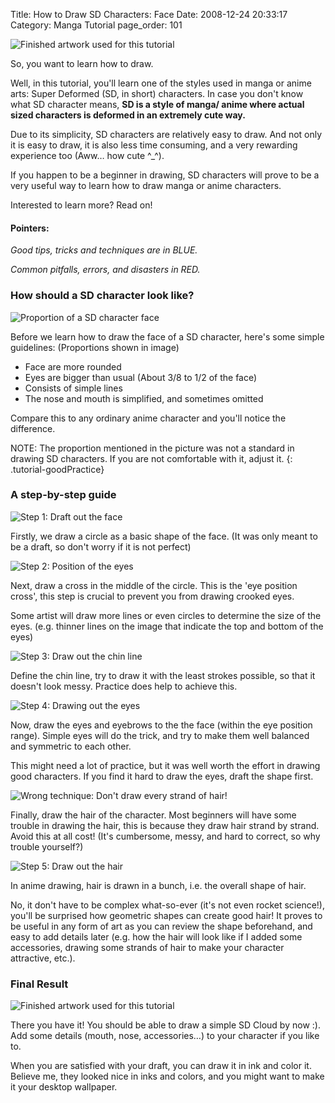 Title: How to Draw SD Characters: Face
Date: 2008-12-24 20:33:17
Category: Manga Tutorial
page_order: 101

![Finished artwork used for this tutorial]({filename}/images/2008/12/finished.jpg)

So, you want to learn how to draw.

Well, in this tutorial, you'll learn one of the styles used in manga or anime
arts: Super Deformed (SD, in short) characters. In case you don't know what SD
character means, **SD is a style of manga/ anime where actual sized characters
is deformed in an extremely cute way.**

Due to its simplicity, SD characters are relatively easy to draw. And not only
it is easy to draw, it is also less time consuming, and a very rewarding
experience too (Aww… how cute ^\_^).

If you happen to be a beginner in drawing, SD characters will prove to be a
very useful way to learn how to draw manga or anime characters.

Interested to learn more? Read on!


#### Pointers:

<em class="tutorial-goodPractice">Good tips, tricks and techniques are in BLUE.</em>

<em class="tutorial-badPractice">Common pitfalls, errors, and disasters in RED.</em>

### How should a SD character look like?

![Proportion of a SD character face]({filename}/images/2008/12/proportion.png)

Before we learn how to draw the face of a SD character, here's some simple
guidelines: (Proportions shown in image)


- Face are more rounded
- Eyes are bigger than usual (About 3/8 to 1/2 of the face)
- Consists of simple lines
- The nose and mouth is simplified, and sometimes omitted

Compare this to any ordinary anime character and you'll notice
the difference.

NOTE: The proportion mentioned in the picture was not a standard in drawing SD
characters. If you are not comfortable with it, adjust it.
{: .tutorial-goodPractice}

### A step-by-step guide

![Step 1: Draft out the face]({filename}/images/2008/12/step1.png)

Firstly, we draw a circle as a basic shape of the face. (It was only meant to
be a draft, so don't worry if it is not perfect)

![Step 2: Position of the eyes]({filename}/images/2008/12/step2.png)

Next, draw a cross in the middle of the circle. <span class=
"tutorial-goodPractice">This is the 'eye position cross', this step is crucial
to prevent you from drawing crooked eyes.</span>

Some artist will draw more lines or even circles to determine the size of the
eyes. (e.g. thinner lines on the image that indicate the top and bottom of the
eyes)

![Step 3: Draw out the chin line]({filename}/images/2008/12/step3.png)

Define the chin line, <span class="tutorial-goodPractice">try to draw it with
the least strokes possible, so that it doesn't look messy. Practice does help
to achieve this.</span>

![Step 4: Drawing out the eyes]({filename}/images/2008/12/step4.png)

Now, draw the eyes and eyebrows to the the face (within the eye position
range). Simple eyes will do the trick, and try to make them well balanced and
symmetric to each other.

This might need a lot of practice, but it was well worth the effort in drawing
good characters. If you find it hard to draw the eyes, draft the shape first.

![Wrong technique: Don't draw every strand of hair!]({filename}/images/2008/12/wrongtech.png)

Finally, draw the hair of the character. Most beginners will have some trouble
in drawing the hair, <span class= "tutorial-badPractice">this is because they
draw hair strand by strand. Avoid this at all cost! (It's cumbersome, messy,
and hard to correct, so why trouble yourself?)</span>

![Step 5: Draw out the hair]({filename}/images/2008/12/step5.png)

<span class="tutorial-goodPractice">In anime drawing, hair is drawn in a bunch,
i.e. the overall shape of hair.</span>

No, it don't have to be complex what-so-ever (it's not even rocket science!),
you'll be surprised how geometric shapes can create good hair! It proves to be
useful in any form of art as you can review the shape beforehand, and easy to
add details later (e.g. how the hair will look like if I added some
accessories, drawing some strands of hair to make your character attractive,
etc.).

### Final Result

![Finished artwork used for this tutorial]({filename}/images/2008/12/finished.jpg)

There you have it! You should be able to draw a simple SD Cloud by now :). Add
some details (mouth, nose, accessories…) to your character if you like to.

When you are satisfied with your draft, you can draw it in ink and color it.
Believe me, they looked nice in inks and colors, and you might want to make it
your desktop wallpaper.
